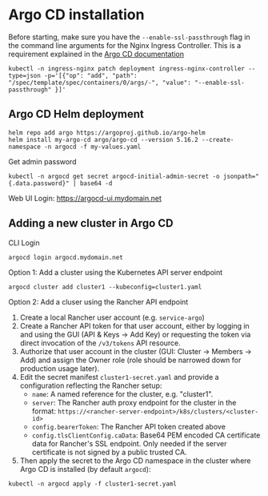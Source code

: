 # Argo CD installation
Before starting, make sure you have the `--enable-ssl-passthrough` flag in the command line arguments for the Nginx Ingress Controller. This is a requirement explained in the [Argo CD documentation](https://argo-cd.readthedocs.io/en/stable/operator-manual/ingress/#kubernetesingress-nginx)

```
kubectl -n ingress-nginx patch deployment ingress-nginx-controller --type=json -p='[{"op": "add", "path": "/spec/template/spec/containers/0/args/-", "value": "--enable-ssl-passthrough" }]'
```

## Argo CD Helm deployment
```
helm repo add argo https://argoproj.github.io/argo-helm
helm install my-argo-cd argo/argo-cd --version 5.16.2 --create-namespace -n argocd -f my-values.yaml
```

Get admin password
```
kubectl -n argocd get secret argocd-initial-admin-secret -o jsonpath="{.data.password}" | base64 -d
```

Web UI Login: https://argocd-ui.mydomain.net

## Adding a new cluster in Argo CD
CLI Login
```
argocd login argocd.mydomain.net
```

Option 1: Add a cluster using the Kubernetes API server endpoint
```
argocd cluster add cluster1 --kubeconfig=cluster1.yaml
```

Option 2: Add a cluser using the Rancher API endpoint
1. Create a local Rancher user account (e.g. `service-argo`)
2. Create a Rancher API token for that user account, either by logging in and using the GUI (API & Keys -> Add Key) or requesting the token via direct invocation of the `/v3/tokens` API resource.
3. Authorize that user account in the cluster (GUI: Cluster -> Members -> Add) and assign the Owner role (role should be narrowed down for production usage later).
4. Edit the secret manifest `cluster1-secret.yaml` and provide a configuration reflecting the Rancher setup:
    - `name`: A named reference for the cluster, e.g. "cluster1".
    - `server`: The Rancher auth proxy endpoint for the cluster in the format: `https://<rancher-server-endpoint>/k8s/clusters/<cluster-id>`
    - `config.bearerToken`: The Rancher API token created above
    - `config.tlsClientConfig.caData`: Base64 PEM encoded CA certificate data for Rancher's SSL endpoint. Only needed if the server certificate is not signed by a public trusted CA.
5. Then apply the secret to the Argo CD namespace in the cluster where Argo CD is installed (by default `argocd`):
```
kubectl -n argocd apply -f cluster1-secret.yaml
```

